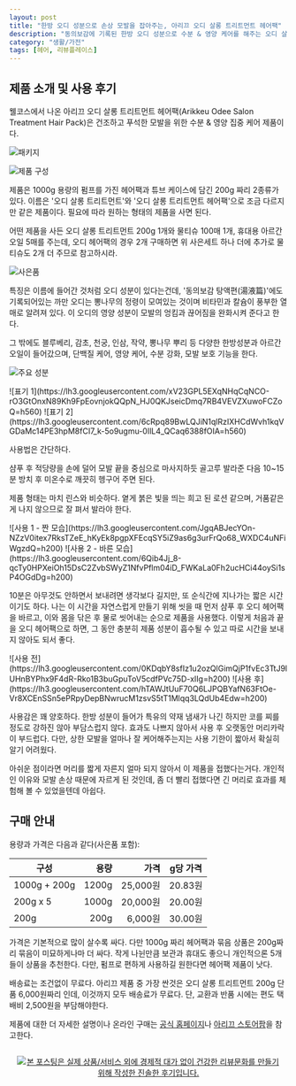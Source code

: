 ```yaml
---
layout: post
title: "한방 오디 성분으로 손상 모발을 잡아주는, 아리끄 오디 살롱 트리트먼트 헤어팩"
description: "동의보감에 기록된 한방 오디 성분으로 수분 & 영양 케어를 해주는 오디 살롱 트리트먼트 헤어팩을 사용해봤다."
category: "생활/가전"
tags: [헤어, 리뷰플레이스]
---
```


## 제품 소개 및 사용 후기

웰코스에서 나온 아리끄 오디 살롱 트리트먼트 헤어팩(Arikkeu Odee Salon Treatment Hair Pack)은
건조하고 푸석한 모발을 위한 수분 & 영양 집중 케어 제품이다.

![패키지](https://lh3.googleusercontent.com/4Bvvo4YqsQePnkLGI39gXlxUiKqzN49jgychmDpA5AFUVq-2Q1wjRmPr3SSJCgoez-RVunDuoWAOsg=s640)

![제품 구성](https://lh3.googleusercontent.com/5HK-q8YXJHWg6GCamY54i8zLMgsCLy2668JnzoAe4cWzC5-RSdVcJ2Pm6GIhgpYW4TCec_J6FAIN-w=s640)

제품은
1000g 용량의 펌프를 가진 헤어팩과
튜브 케이스에 담긴 200g 짜리 2종류가 있다.
이름은 '오디 살롱 트리트먼트'와 '오디 살롱 트리트먼트 헤어팩'으로 조금 다르지만 같은 제품이다.
필요에 따라 원하는 형태의 제품을 사면 된다.

어떤 제품을 사든 오디 살롱 트리트먼트 200g 1개와 물티슈 100매 1개, 휴대용 아르간 오일 5매를 주는데,
오디 헤어팩의 경우 2개 구매하면 위 사은세트 하나 더에 추가로 물티슈도 2개 더 주므로 참고하시라.

![사은품](https://lh3.googleusercontent.com/-9EUFWO0YiY8/Wb_dGFnveaI/AAAAAAAAXdM/GK9evVahA1Q5HsI1xDdch_4FtF4UmereACE0YBhgL/h681/arikkeu-odee-salon-treatment-hair-pack-bonus.jpg)

특징은 이름에 들어간 것처럼 오디 성분이 있다는건데,
'동의보감 탕액편(湯液篇)'에도 기록되어있는 까만 오디는
뽕나무의 정령이 모여있는 것이며
비타민과 칼슘이 풍부한 열매로 알려져 있다.
이 오디의 영양 성분이 모발의 엉킴과 끊어짐을 완화시켜 준다고 한다.

그 밖에도 블루베리, 감초, 천궁, 인삼, 작약, 뽕나무 뿌리 등 다양한 한방성분과
아르간 오일이 들어갔으며,
단백질 케어, 영양 케어, 수분 강화, 모발 보호 기능을 한다.

![주요 성분](https://lh3.googleusercontent.com/-WrABVdNveR8/Wb_c6ettj2I/AAAAAAAAXc8/OYzUK-HYRP8D42FCCX-KV4gv5KN9ZZ3pgCE0YBhgL/s640/arikkeu-odee-salon-treatment-hair-pack-material.jpg)

<p class="center" markdown="1">
![표기 1](https://lh3.googleusercontent.com/xV23GPL5EXqNHqCqNCO-rO3GtOnxN89Kh9FpEovnjokQQpN_HJ0QKJseicDmq7RB4VEVZXuwoFCZoQ=h560)
![표기 2](https://lh3.googleusercontent.com/6cRpq89BwLQJiN1qlRzIXHCdWvh1kqVGDaMc14PE3hpM8fCI7_k-5o9ugmu-0IlL4_QCaq6388fOIA=h560)
</p>

사용법은 간단하다.

샴푸 후 적당량을 손에 덜어
모발 끝을 중심으로 마사지하듯 골고루 발라준 다음
10~15분 방치 후 미온수로 깨끗히 헹구어 주면 된다.

제품 형태는 마치 린스와 비슷하다.
옅게 붉은 빛을 띄는 희고 된 로션 같으며,
거품같은게 나지 않으므로 잘 펴서 발라야 한다.

<p class="center" markdown="1">
![사용 1 - 짠 모습](https://lh3.googleusercontent.com/JgqABJecYOn-NZzV0itex7RksTZeE_hKyEk8pgpXFEcqSY5iZ9as6g3urFrQo68_WXDC4uNFiWgzdQ=h200)
![사용 2 - 바른 모습](https://lh3.googleusercontent.com/6Qib4Jj_8-qcTy0HPXeiOh15DsC2ZvbSWyZ1NfvPflm04iD_FWKaLa0Fh2ucHCi44oySi1sP4OGdDg=h200)
</p>

10분은 아무것도 안하면서 보내려면 생각보다 길지만,
또 순식간에 지나가는 짧은 시간이기도 하다.
나는 이 시간을 자연스럽게 만들기 위해
씻을 때 먼저 샴푸 후 오디 헤어팩을 바르고,
이와 몸을 닦은 후 물로 씻어내는 순으로 제품을 사용했다.
이렇게 처음과 끝을 오디 헤어팩으로 하면,
그 동안 충분히 제품 성분이 흡수될 수 있고
따로 시간을 보내지 않아도 되서 좋다.

<p class="center" markdown="1">
![사용 전](https://lh3.googleusercontent.com/0KDqbY8sfIz1u2ozQlGimQjP1fvEc3TtJ9lUHnBYPhx9F4dR-Rko1B3buGpuToV5cdfPVc75D-xIIg=h200)
![사용 후](https://lh3.googleusercontent.com/hTAWJtUuF70Q6LJPQBYafN63FtOe-Vr8XCEnSSn5ePRpyDepBNwrucM1zsvS5tT1Mlqq3LQdUb4Edw=h200)
</p>

사용감은 꽤 양호하다.
한방 성분이 들어가 특유의 약재 냄새가 나긴 하지만 코를 찌를 정도로 강하진 않아 부담스럽지 않다.
효과도 나쁘지 않아서 사용 후 오랫동안 머리카락이 부드럽다.
다만, 상한 모발을 얼마나 잘 케어해주는지는 사용 기한이 짧아서 확실히 알기 어려웠다.

아쉬운 점이라면 머리를 짧게 자른지 얼마 되지 않아서 이 제품을 접했다는거다.
개인적인 이유와 모발 손상 때문에 자르게 된 것인데,
좀 더 빨리 접했다면 긴 머리로 효과를 체험해 볼 수 있었을텐데 아쉽다.



## 구매 안내

용량과 가격은 다음과 같다(사은품 포함):

구성         | 용량  | 가격     | g당 가격
-------------|------:|---------:|:---------:
1000g + 200g | 1200g | 25,000원 | 20.83원
200g x 5     | 1000g | 20,000원 | 20.00원
200g         |  200g |  6,000원 | 30.00원

가격은 기본적으로 많이 살수록 싸다.
다만 1000g 짜리 헤어팩과 묶음 상품은
200g짜리 묶음이 미묘하게나마 더 싸다.
작게 나뉜만큼 보관과 휴대도 좋으니 개인적으론 5개 들이 상품을 추천한다.
다만, 펌프로 편하게 사용하길 원한다면 헤어팩 제품이 낫다.

배송료는 조건없이 무료다.
아리끄 제품 중 가장 싼것은 오디 살롱 트리트먼트 200g 단품 6,000원짜리 인데,
이것까지 모두 배송료가 무료다.
단, 교환과 반품 시에는 편도 택배비 2,500원을 부담해야한다.

제품에 대한 더 자세한 설명이나 온라인 구매는
[공식 홈페이지](http://www.arikkeu.com)나
[아리끄 스토어팜](http://storefarm.naver.com/arikkeu)을 참고한다.



<div style="text-align: center; padding: 1em;"><a href="http://reviewplace.co.kr/detail.php?number=9750" target="_blank"><img src="http://reviewplace.co.kr/blog_traffic.php?key=OTc1MHxyZXpub2E%3D" border="0" alt="본 포스팅은 실제 상품/서비스 외에 경제적 대가 없이 건강한 리뷰문화를 만들기 위해 작성한 진솔한 후기입니다."></a></div>

